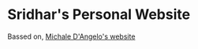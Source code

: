 # Sridhar's Personal Website

Bassed on, [Michale D'Angelo's website](https://github.com/mldangelo/personal-site/) 
